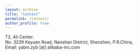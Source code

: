 ```yaml
---
layout: archive
title: "Contact"
permalink: /contact/
author_profile: true
---
```

T2, Ali Center.<br>
No. 3239 Keyuan Road, Nanshan District, Shenzhen, P.R.China,<br>
Email: yabin.zyb [at] alibaba-inc.com



